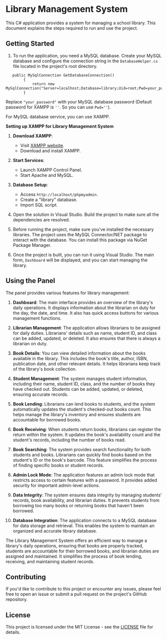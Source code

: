 # Library Management System

This C# application provides a system for managing a school library. This document explains the steps required to run and use the project.

## Getting Started

1. To run the application, you need a MySQL database. Create your MySQL database and configure the connection string in the `DatabaseHelper.cs` file located in the project's root directory.

```
   public MySqlConnection GetDatabaseConnection()
        {
            return new MySqlConnection("Server=localhost;Database=library;Uid=root;Pwd=your_password");
        }
```
Replace `"your_password"` with your MySQL database password (Default password for XAMPP is `''`. So you can use `Pwd=''`).

For MySQL database service, you can use XAMPP.

**Setting up XAMPP for Library Management System**

1. **Download XAMPP**:
   - Visit [XAMPP website](https://www.apachefriends.org/index.html).
   - Download and install XAMPP.

2. **Start Services**:
   - Launch XAMPP Control Panel.
   - Start Apache and MySQL.

3. **Database Setup**:
   - Access `http://localhost/phpmyadmin`.
   - Create a "library" database.
   - Import SQL script.

2. Open the solution in Visual Studio. Build the project to make sure all the dependencies are resolved.

3. Before running the project, make sure you've installed the necessary libraries. The project uses the MySQL Connector/NET package to interact with the database. You can install this package via NuGet Package Manager.

4. Once the project is built, you can run it using Visual Studio. The main form, `Dashboard` will be displayed, and you can start managing the library.

## Using the Panel

The panel provides various features for library management:

1. **Dashboard**: The main interface provides an overview of the library's daily operations. It displays information about the librarian on duty for the day, the date, and time. It also has quick access buttons for various management functions.

2. **Librarian Management**: The application allows librarians to be assigned for daily duties. Librarians' details such as name, student ID, and class can be added, updated, or deleted. It also ensures that there is always a librarian on duty.

3. **Book Details**: You can view detailed information about the books available in the library. This includes the book's title, author, ISBN, publication date, and other relevant details. It helps librarians keep track of the library's book collection.

4. **Student Management**: The system manages student information, including their name, student ID, class, and the number of books they have checked out. Students can be added, updated, or deleted, ensuring accurate records.

5. **Book Lending**: Librarians can lend books to students, and the system automatically updates the student's checked-out books count. This helps manage the library's inventory and ensures students are accountable for borrowed books.

6. **Book Receiving**: When students return books, librarians can register the return within the system. It updates the book's availability count and the student's records, including the number of books read.

7. **Book Searching**: The system provides search functionality for both students and books. Librarians can quickly find books based on the student's ID or the book's barcode. This feature simplifies the process of finding specific books or student records.

8. **Admin Lock Mode**: The application features an admin lock mode that restricts access to certain features with a password. It provides added security for important admin-level actions.

9. **Data Integrity**: The system ensures data integrity by managing students' records, book availability, and librarian duties. It prevents students from borrowing too many books or returning books that haven't been borrowed.

10. **Database Integration**: The application connects to a MySQL database for data storage and retrieval. This enables the system to maintain an organized and accurate library database.

The Library Management System offers an efficient way to manage a library's daily operations, ensuring that books are properly tracked, students are accountable for their borrowed books, and librarian duties are assigned and maintained. It simplifies the process of book lending, receiving, and maintaining student records.

## Contributing

If you'd like to contribute to this project or encounter any issues, please feel free to open an issue or submit a pull request on the project's GitHub repository.

## License

This project is licensed under the MIT License - see the [LICENSE](LICENSE) file for details.
